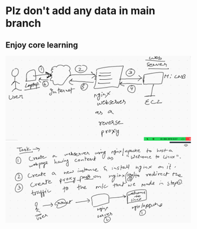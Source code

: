 # Plz don't add any data in main branch 

## Enjoy core learning 


<img src=reverse-proxy.png>



<img src=reverse-proxy-task.png>
